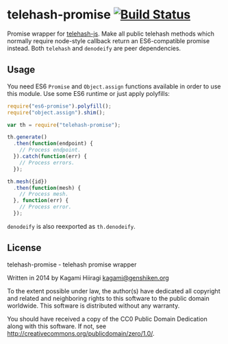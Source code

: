 # telehash-promise [![Build Status](https://travis-ci.org/nekogrid/telehash-promise.svg?branch=master)](https://travis-ci.org/nekogrid/telehash-promise)

Promise wrapper for [telehash-js](https://github.com/telehash/telehash-js). Make all public telehash methods which normally require node-style callback return an ES6-compatible promise instead. Both `telehash` and `denodeify` are peer dependencies.

## Usage

You need ES6 `Promise` and `Object.assign` functions available in order to use this module. Use some ES6 runtime or just apply polyfills:

```js
require("es6-promise").polyfill();
require("object.assign").shim();
```

```js
var th = require("telehash-promise");

th.generate()
  .then(function(endpoint) {
    // Process endpoint.
  }).catch(function(err) {
    // Process errors.
  });

th.mesh({id})
  .then(function(mesh) {
    // Process mesh.
  }, function(err) {
    // Process error.
  });
```

`denodeify` is also reexported as `th.denodeify`.

## License

telehash-promise - telehash promise wrapper

Written in 2014 by Kagami Hiiragi <kagami@genshiken.org>

To the extent possible under law, the author(s) have dedicated all copyright and related and neighboring rights to this software to the public domain worldwide. This software is distributed without any warranty.

You should have received a copy of the CC0 Public Domain Dedication along with this software. If not, see <http://creativecommons.org/publicdomain/zero/1.0/>.
